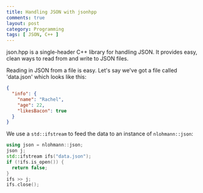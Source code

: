 ```yaml
---
title: Handling JSON with jsonhpp
comments: true
layout: post
category: Programming
tags: [ JSON, C++ ]
---
```


json.hpp is a single-header C++ library for handling JSON. It provides easy, clean ways to read from and write to JSON files.

Reading in JSON from a file is easy. Let's say we've got a file called 'data.json' which looks like this:

```json
{
  "info": {
    "name": "Rachel",
    "age": 22,
    "likesBacon": true
  }
}
```

We use a `std::ifstream` to feed the data to an instance of `nlohmann::json`:

```cpp
using json = nlohmann::json;
json j;
std::ifstream ifs("data.json");
if (!ifs.is_open()) {
  return false;
}
ifs >> j;
ifs.close();
```
